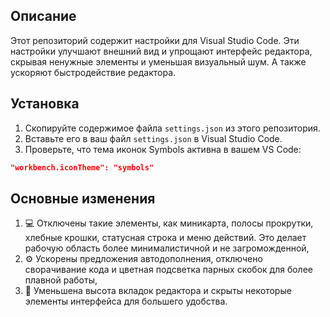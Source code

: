 ## Описание

Этот репозиторий содержит настройки для Visual Studio Code. Эти настройки улучшают внешний вид и упрощают интерфейс редактора, скрывая ненужные элементы и уменьшая визуальный шум. А также ускоряют быстродействие редактора.
## Установка

1. Скопируйте содержимое файла `settings.json` из этого репозитория.
2. Вставьте его в ваш файл `settings.json` в Visual Studio Code. 
4. Проверьте, что тема иконок Symbols активна в вашем VS Code:
```json
"workbench.iconTheme": "symbols"
```
## Основные изменения

1. 💻 Отключены такие элементы, как миникарта, полосы прокрутки, хлебные крошки, статусная строка и меню действий. Это делает рабочую область более минималистичной и не загроможденной,
2. ⚙️ Ускорены предложения автодополнения, отключено сворачивание кода и цветная подсветка парных скобок для более плавной работы,
3. 🧩 Уменьшена высота вкладок редактора и скрыты некоторые элементы интерфейса для большего удобства.
